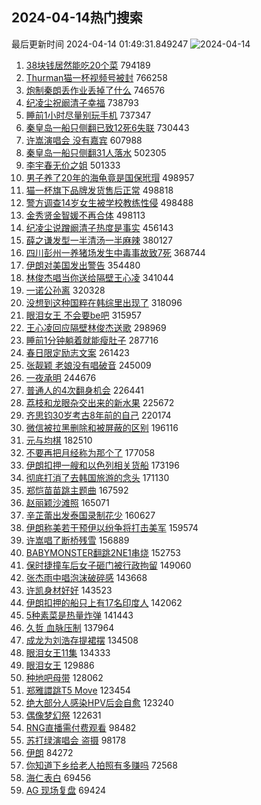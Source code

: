 ## 2024-04-14热门搜索 
最后更新时间 2024-04-14 01:49:31.849247 
![2024-04-14](https://imgs-storage.s3.us-east-005.backblazeb2.com/20240414/2024-04-14.png?versionId=4_z8fbbed132d73df8689c40f13_f11012759e83e68e8_d20240413_m174931_c005_v0501002_t0037_u01713030571651) 
1. [38块钱居然能吃20个菜](https://s.weibo.com/weibo?q=38%E5%9D%97%E9%92%B1%E5%B1%85%E7%84%B6%E8%83%BD%E5%90%8320%E4%B8%AA%E8%8F%9C&t=31&band_rank=1&Refer=top) 794189
1. [Thurman猫一杯视频号被封](https://s.weibo.com/weibo?q=%23Thurman%E7%8C%AB%E4%B8%80%E6%9D%AF%E8%A7%86%E9%A2%91%E5%8F%B7%E8%A2%AB%E5%B0%81%23&t=31&band_rank=2&Refer=top) 766258
1. [炮制秦朗丢作业丢掉了什么](https://s.weibo.com/weibo?q=%23%E7%82%AE%E5%88%B6%E7%A7%A6%E6%9C%97%E4%B8%A2%E4%BD%9C%E4%B8%9A%E4%B8%A2%E6%8E%89%E4%BA%86%E4%BB%80%E4%B9%88%23&t=31&band_rank=3&Refer=top) 746576
1. [纪凌尘祝阚清子幸福](https://s.weibo.com/weibo?q=%23%E7%BA%AA%E5%87%8C%E5%B0%98%E7%A5%9D%E9%98%9A%E6%B8%85%E5%AD%90%E5%B9%B8%E7%A6%8F%23&t=31&band_rank=4&Refer=top) 738793
1. [睡前1小时尽量别玩手机](https://s.weibo.com/weibo?q=%23%E7%9D%A1%E5%89%8D1%E5%B0%8F%E6%97%B6%E5%B0%BD%E9%87%8F%E5%88%AB%E7%8E%A9%E6%89%8B%E6%9C%BA%23&t=31&band_rank=5&Refer=top) 737347
1. [秦皇岛一船只侧翻已致12死6失联](https://s.weibo.com/weibo?q=%23%E7%A7%A6%E7%9A%87%E5%B2%9B%E4%B8%80%E8%88%B9%E5%8F%AA%E4%BE%A7%E7%BF%BB%E5%B7%B2%E8%87%B412%E6%AD%BB6%E5%A4%B1%E8%81%94%23&t=31&band_rank=6&Refer=top) 730443
1. [许嵩演唱会 没有嘉宾](https://s.weibo.com/weibo?q=%E8%AE%B8%E5%B5%A9%E6%BC%94%E5%94%B1%E4%BC%9A%20%E6%B2%A1%E6%9C%89%E5%98%89%E5%AE%BE&t=31&band_rank=7&Refer=top) 607988
1. [秦皇岛一船只侧翻31人落水](https://s.weibo.com/weibo?q=%23%E7%A7%A6%E7%9A%87%E5%B2%9B%E4%B8%80%E8%88%B9%E5%8F%AA%E4%BE%A7%E7%BF%BB31%E4%BA%BA%E8%90%BD%E6%B0%B4%23&t=31&band_rank=8&Refer=top) 502305
1. [李宇春无价之姐](https://s.weibo.com/weibo?q=%E6%9D%8E%E5%AE%87%E6%98%A5%E6%97%A0%E4%BB%B7%E4%B9%8B%E5%A7%90&t=31&band_rank=9&Refer=top) 501333
1. [男子养了20年的海龟竟是国保玳瑁](https://s.weibo.com/weibo?q=%23%E7%94%B7%E5%AD%90%E5%85%BB%E4%BA%8620%E5%B9%B4%E7%9A%84%E6%B5%B7%E9%BE%9F%E7%AB%9F%E6%98%AF%E5%9B%BD%E4%BF%9D%E7%8E%B3%E7%91%81%23&t=31&band_rank=10&Refer=top) 498957
1. [猫一杯旗下品牌发货售后正常](https://s.weibo.com/weibo?q=%23%E7%8C%AB%E4%B8%80%E6%9D%AF%E6%97%97%E4%B8%8B%E5%93%81%E7%89%8C%E5%8F%91%E8%B4%A7%E5%94%AE%E5%90%8E%E6%AD%A3%E5%B8%B8%23&t=31&band_rank=11&Refer=top) 498818
1. [警方调查14岁女生被学校教练性侵](https://s.weibo.com/weibo?q=%23%E8%AD%A6%E6%96%B9%E8%B0%83%E6%9F%A514%E5%B2%81%E5%A5%B3%E7%94%9F%E8%A2%AB%E5%AD%A6%E6%A0%A1%E6%95%99%E7%BB%83%E6%80%A7%E4%BE%B5%23&t=31&band_rank=12&Refer=top) 498488
1. [金秀贤金智媛不再合体](https://s.weibo.com/weibo?q=%23%E9%87%91%E7%A7%80%E8%B4%A4%E9%87%91%E6%99%BA%E5%AA%9B%E4%B8%8D%E5%86%8D%E5%90%88%E4%BD%93%23&t=31&band_rank=13&Refer=top) 498113
1. [纪凌尘说蹭阚清子热度是事实](https://s.weibo.com/weibo?q=%23%E7%BA%AA%E5%87%8C%E5%B0%98%E8%AF%B4%E8%B9%AD%E9%98%9A%E6%B8%85%E5%AD%90%E7%83%AD%E5%BA%A6%E6%98%AF%E4%BA%8B%E5%AE%9E%23&t=31&band_rank=14&Refer=top) 456143
1. [薛之谦发型一半清汤一半麻辣](https://s.weibo.com/weibo?q=%23%E8%96%9B%E4%B9%8B%E8%B0%A6%E5%8F%91%E5%9E%8B%E4%B8%80%E5%8D%8A%E6%B8%85%E6%B1%A4%E4%B8%80%E5%8D%8A%E9%BA%BB%E8%BE%A3%23&t=31&band_rank=15&Refer=top) 380127
1. [四川彭州一养猪场发生中毒事故致7死](https://s.weibo.com/weibo?q=%23%E5%9B%9B%E5%B7%9D%E5%BD%AD%E5%B7%9E%E4%B8%80%E5%85%BB%E7%8C%AA%E5%9C%BA%E5%8F%91%E7%94%9F%E4%B8%AD%E6%AF%92%E4%BA%8B%E6%95%85%E8%87%B47%E6%AD%BB%23&t=31&band_rank=16&Refer=top) 368744
1. [伊朗对美国发出警告](https://s.weibo.com/weibo?q=%23%E4%BC%8A%E6%9C%97%E5%AF%B9%E7%BE%8E%E5%9B%BD%E5%8F%91%E5%87%BA%E8%AD%A6%E5%91%8A%23&t=31&band_rank=17&Refer=top) 354480
1. [林俊杰唱当你送给隔壁王心凌](https://s.weibo.com/weibo?q=%23%E6%9E%97%E4%BF%8A%E6%9D%B0%E5%94%B1%E5%BD%93%E4%BD%A0%E9%80%81%E7%BB%99%E9%9A%94%E5%A3%81%E7%8E%8B%E5%BF%83%E5%87%8C%23&t=31&band_rank=18&Refer=top) 341044
1. [一诺公孙离](https://s.weibo.com/weibo?q=%E4%B8%80%E8%AF%BA%E5%85%AC%E5%AD%99%E7%A6%BB&t=31&band_rank=19&Refer=top) 320328
1. [没想到这种国粹在韩综里出现了](https://s.weibo.com/weibo?q=%E6%B2%A1%E6%83%B3%E5%88%B0%E8%BF%99%E7%A7%8D%E5%9B%BD%E7%B2%B9%E5%9C%A8%E9%9F%A9%E7%BB%BC%E9%87%8C%E5%87%BA%E7%8E%B0%E4%BA%86&t=31&band_rank=28&Refer=top) 318096
1. [眼泪女王 不会要be吧](https://s.weibo.com/weibo?q=%E7%9C%BC%E6%B3%AA%E5%A5%B3%E7%8E%8B%20%E4%B8%8D%E4%BC%9A%E8%A6%81be%E5%90%A7&t=31&band_rank=20&Refer=top) 315957
1. [王心凌回应隔壁林俊杰送歌](https://s.weibo.com/weibo?q=%23%E7%8E%8B%E5%BF%83%E5%87%8C%E5%9B%9E%E5%BA%94%E9%9A%94%E5%A3%81%E6%9E%97%E4%BF%8A%E6%9D%B0%E9%80%81%E6%AD%8C%23&t=31&band_rank=26&Refer=top) 298969
1. [睡前1分钟躺着就能瘦肚子](https://s.weibo.com/weibo?q=%23%E7%9D%A1%E5%89%8D1%E5%88%86%E9%92%9F%E8%BA%BA%E7%9D%80%E5%B0%B1%E8%83%BD%E7%98%A6%E8%82%9A%E5%AD%90%23&t=31&band_rank=21&Refer=top) 287716
1. [春日限定励志文案](https://s.weibo.com/weibo?q=%23%E6%98%A5%E6%97%A5%E9%99%90%E5%AE%9A%E5%8A%B1%E5%BF%97%E6%96%87%E6%A1%88%23&t=31&band_rank=3&Refer=top) 261423
1. [张靓颖 老娘没有唱破音](https://s.weibo.com/weibo?q=%E5%BC%A0%E9%9D%93%E9%A2%96%20%E8%80%81%E5%A8%98%E6%B2%A1%E6%9C%89%E5%94%B1%E7%A0%B4%E9%9F%B3&t=31&band_rank=22&Refer=top) 245009
1. [一夜承明](https://s.weibo.com/weibo?q=%E4%B8%80%E5%A4%9C%E6%89%BF%E6%98%8E&t=31&band_rank=23&Refer=top) 244676
1. [普通人的4次翻身机会](https://s.weibo.com/weibo?q=%23%E6%99%AE%E9%80%9A%E4%BA%BA%E7%9A%844%E6%AC%A1%E7%BF%BB%E8%BA%AB%E6%9C%BA%E4%BC%9A%23&t=31&band_rank=24&Refer=top) 226441
1. [荔枝和龙眼杂交出来的新水果](https://s.weibo.com/weibo?q=%23%E8%8D%94%E6%9E%9D%E5%92%8C%E9%BE%99%E7%9C%BC%E6%9D%82%E4%BA%A4%E5%87%BA%E6%9D%A5%E7%9A%84%E6%96%B0%E6%B0%B4%E6%9E%9C%23&t=31&band_rank=32&Refer=top) 225672
1. [齐思钧30岁考古8年前的自己](https://s.weibo.com/weibo?q=%E9%BD%90%E6%80%9D%E9%92%A730%E5%B2%81%E8%80%83%E5%8F%A48%E5%B9%B4%E5%89%8D%E7%9A%84%E8%87%AA%E5%B7%B1&t=31&band_rank=27&Refer=top) 220174
1. [微信被拉黑删除和被屏蔽的区别](https://s.weibo.com/weibo?q=%23%E5%BE%AE%E4%BF%A1%E8%A2%AB%E6%8B%89%E9%BB%91%E5%88%A0%E9%99%A4%E5%92%8C%E8%A2%AB%E5%B1%8F%E8%94%BD%E7%9A%84%E5%8C%BA%E5%88%AB%23&t=31&band_rank=34&Refer=top) 196116
1. [元与均棋](https://s.weibo.com/weibo?q=%E5%85%83%E4%B8%8E%E5%9D%87%E6%A3%8B&t=31&band_rank=25&Refer=top) 182510
1. [不要再把月经称为那个了](https://s.weibo.com/weibo?q=%23%E4%B8%8D%E8%A6%81%E5%86%8D%E6%8A%8A%E6%9C%88%E7%BB%8F%E7%A7%B0%E4%B8%BA%E9%82%A3%E4%B8%AA%E4%BA%86%23&t=31&band_rank=29&Refer=top) 177058
1. [伊朗扣押一艘和以色列相关货船](https://s.weibo.com/weibo?q=%23%E4%BC%8A%E6%9C%97%E6%89%A3%E6%8A%BC%E4%B8%80%E8%89%98%E5%92%8C%E4%BB%A5%E8%89%B2%E5%88%97%E7%9B%B8%E5%85%B3%E8%B4%A7%E8%88%B9%23&t=31&band_rank=30&Refer=top) 173196
1. [彻底打消了去韩国旅游的念头](https://s.weibo.com/weibo?q=%E5%BD%BB%E5%BA%95%E6%89%93%E6%B6%88%E4%BA%86%E5%8E%BB%E9%9F%A9%E5%9B%BD%E6%97%85%E6%B8%B8%E7%9A%84%E5%BF%B5%E5%A4%B4&t=31&band_rank=47&Refer=top) 171130
1. [郑恺苗苗跳主题曲](https://s.weibo.com/weibo?q=%23%E9%83%91%E6%81%BA%E8%8B%97%E8%8B%97%E8%B7%B3%E4%B8%BB%E9%A2%98%E6%9B%B2%23&t=31&band_rank=31&Refer=top) 167592
1. [赵丽颖沙滩照](https://s.weibo.com/weibo?q=%23%E8%B5%B5%E4%B8%BD%E9%A2%96%E6%B2%99%E6%BB%A9%E7%85%A7%23&t=31&band_rank=33&Refer=top) 165071
1. [辛芷蕾出发泰国录制花少](https://s.weibo.com/weibo?q=%23%E8%BE%9B%E8%8A%B7%E8%95%BE%E5%87%BA%E5%8F%91%E6%B3%B0%E5%9B%BD%E5%BD%95%E5%88%B6%E8%8A%B1%E5%B0%91%23&t=31&band_rank=35&Refer=top) 160627
1. [伊朗称美若干预伊以纷争将打击美军](https://s.weibo.com/weibo?q=%23%E4%BC%8A%E6%9C%97%E7%A7%B0%E7%BE%8E%E8%8B%A5%E5%B9%B2%E9%A2%84%E4%BC%8A%E4%BB%A5%E7%BA%B7%E4%BA%89%E5%B0%86%E6%89%93%E5%87%BB%E7%BE%8E%E5%86%9B%23&t=31&band_rank=39&Refer=top) 159574
1. [许嵩唱了断桥残雪](https://s.weibo.com/weibo?q=%E8%AE%B8%E5%B5%A9%E5%94%B1%E4%BA%86%E6%96%AD%E6%A1%A5%E6%AE%8B%E9%9B%AA&t=31&band_rank=36&Refer=top) 156889
1. [BABYMONSTER翻跳2NE1串烧](https://s.weibo.com/weibo?q=%23BABYMONSTER%E7%BF%BB%E8%B7%B32NE1%E4%B8%B2%E7%83%A7%23&t=31&band_rank=37&Refer=top) 152753
1. [保时捷撞车后女子砸门被行政拘留](https://s.weibo.com/weibo?q=%23%E4%BF%9D%E6%97%B6%E6%8D%B7%E6%92%9E%E8%BD%A6%E5%90%8E%E5%A5%B3%E5%AD%90%E7%A0%B8%E9%97%A8%E8%A2%AB%E8%A1%8C%E6%94%BF%E6%8B%98%E7%95%99%23&t=31&band_rank=38&Refer=top) 149060
1. [张杰雨中唱泡沫破碎感](https://s.weibo.com/weibo?q=%23%E5%BC%A0%E6%9D%B0%E9%9B%A8%E4%B8%AD%E5%94%B1%E6%B3%A1%E6%B2%AB%E7%A0%B4%E7%A2%8E%E6%84%9F%23&t=31&band_rank=42&Refer=top) 143668
1. [许凯身材好好](https://s.weibo.com/weibo?q=%23%E8%AE%B8%E5%87%AF%E8%BA%AB%E6%9D%90%E5%A5%BD%E5%A5%BD%23&t=31&band_rank=41&Refer=top) 143523
1. [伊朗扣押的船只上有17名印度人](https://s.weibo.com/weibo?q=%23%E4%BC%8A%E6%9C%97%E6%89%A3%E6%8A%BC%E7%9A%84%E8%88%B9%E5%8F%AA%E4%B8%8A%E6%9C%8917%E5%90%8D%E5%8D%B0%E5%BA%A6%E4%BA%BA%23&t=31&band_rank=40&Refer=top) 142062
1. [5种素菜是热量炸弹](https://s.weibo.com/weibo?q=%235%E7%A7%8D%E7%B4%A0%E8%8F%9C%E6%98%AF%E7%83%AD%E9%87%8F%E7%82%B8%E5%BC%B9%23&t=31&band_rank=43&Refer=top) 141443
1. [久哲 血脉压制](https://s.weibo.com/weibo?q=%E4%B9%85%E5%93%B2%20%E8%A1%80%E8%84%89%E5%8E%8B%E5%88%B6&t=31&band_rank=44&Refer=top) 137964
1. [成龙为刘浩存提裙摆](https://s.weibo.com/weibo?q=%23%E6%88%90%E9%BE%99%E4%B8%BA%E5%88%98%E6%B5%A9%E5%AD%98%E6%8F%90%E8%A3%99%E6%91%86%23&t=31&band_rank=45&Refer=top) 134508
1. [眼泪女王11集](https://s.weibo.com/weibo?q=%E7%9C%BC%E6%B3%AA%E5%A5%B3%E7%8E%8B11%E9%9B%86&t=31&band_rank=46&Refer=top) 134333
1. [眼泪女王](https://s.weibo.com/weibo?q=%E7%9C%BC%E6%B3%AA%E5%A5%B3%E7%8E%8B&t=31&band_rank=48&Refer=top) 129886
1. [种地吧母带](https://s.weibo.com/weibo?q=%E7%A7%8D%E5%9C%B0%E5%90%A7%E6%AF%8D%E5%B8%A6&t=31&band_rank=43&Refer=top) 128062
1. [郑雅譞跳T5 Move](https://s.weibo.com/weibo?q=%E9%83%91%E9%9B%85%E8%AD%9E%E8%B7%B3T5%20Move&t=31&band_rank=32&Refer=top) 123454
1. [绝大部分人感染HPV后会自愈](https://s.weibo.com/weibo?q=%23%E7%BB%9D%E5%A4%A7%E9%83%A8%E5%88%86%E4%BA%BA%E6%84%9F%E6%9F%93HPV%E5%90%8E%E4%BC%9A%E8%87%AA%E6%84%88%23&t=31&band_rank=49&Refer=top) 123240
1. [偶像梦幻祭](https://s.weibo.com/weibo?q=%E5%81%B6%E5%83%8F%E6%A2%A6%E5%B9%BB%E7%A5%AD&t=31&band_rank=50&Refer=top) 122631
1. [RNG直播需付费观看](https://s.weibo.com/weibo?q=%23RNG%E7%9B%B4%E6%92%AD%E9%9C%80%E4%BB%98%E8%B4%B9%E8%A7%82%E7%9C%8B%23&t=31&band_rank=49&Refer=top) 98482
1. [苏打绿演唱会 盗摄](https://s.weibo.com/weibo?q=%E8%8B%8F%E6%89%93%E7%BB%BF%E6%BC%94%E5%94%B1%E4%BC%9A%20%E7%9B%97%E6%91%84&t=31&band_rank=49&Refer=top) 98178
1. [伊朗](https://s.weibo.com/weibo?q=%E4%BC%8A%E6%9C%97&t=31&band_rank=50&Refer=top) 84272
1. [你知道下乡给老人拍照有多赚吗](https://s.weibo.com/weibo?q=%23%E4%BD%A0%E7%9F%A5%E9%81%93%E4%B8%8B%E4%B9%A1%E7%BB%99%E8%80%81%E4%BA%BA%E6%8B%8D%E7%85%A7%E6%9C%89%E5%A4%9A%E8%B5%9A%E5%90%97%23&t=31&band_rank=50&Refer=top) 72568
1. [海仁表白](https://s.weibo.com/weibo?q=%E6%B5%B7%E4%BB%81%E8%A1%A8%E7%99%BD&t=31&band_rank=48&Refer=top) 69456
1. [AG 现场复盘](https://s.weibo.com/weibo?q=AG%20%E7%8E%B0%E5%9C%BA%E5%A4%8D%E7%9B%98&t=31&band_rank=50&Refer=top) 69424
